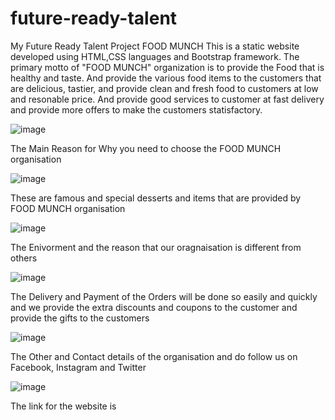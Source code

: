 # future-ready-talent
My Future Ready Talent Project
FOOD MUNCH 
This is a static website developed using HTML,CSS languages and Bootstrap framework. The primary motto of "FOOD MUNCH" organization is to provide the Food that is healthy and taste. And provide the various food items to the customers that are delicious, tastier, and provide clean and fresh food to customers at low and resonable price. And provide good services to customer at fast delivery and provide more offers to make the customers statisfactory.

![image](https://user-images.githubusercontent.com/112898347/188801236-775cda53-85e1-4fa9-9520-23bdd8015aec.png)

The Main Reason for Why you need to choose the FOOD MUNCH organisation

![image](https://user-images.githubusercontent.com/112898347/188801926-1606d9bb-31af-43e4-b184-8c151f921c58.png)

These are famous and special desserts and items that are provided by FOOD MUNCH organisation

![image](https://user-images.githubusercontent.com/112898347/188802633-0ad59802-f9a9-4dfb-8e0f-0184e771431b.png)

The Enivorment and the reason that our oragnaisation is different from others

![image](https://user-images.githubusercontent.com/112898347/188802914-c504db3c-260f-43b3-a67d-d0bb1738857f.png)

The Delivery and Payment of the Orders will be done so easily and quickly and we provide the extra discounts and coupons to the customer and provide the gifts to the customers 

![image](https://user-images.githubusercontent.com/112898347/188803119-fbaf6cea-26f8-41c5-9a00-541a9dbe647a.png)

The Other and Contact details of the organisation and do follow us on Facebook, Instagram and Twitter

![image](https://user-images.githubusercontent.com/112898347/188803391-6331a210-5636-4fd0-9549-0243c4422f44.png)

The link for the website is
